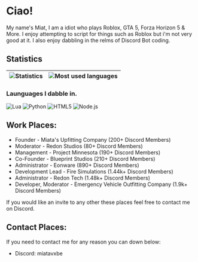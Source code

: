# Ciao!

My name's Miat, I am a idiot who plays Roblox, GTA 5, Forza Horizon 5 & More. I enjoy attempting to script for things such as Roblox but i'm not very good at it. I also enjoy dabbling in the relms of Discord Bot coding.

## Statistics

| ![Statistics](https://github-readme-stats.vercel.app/api?username=miatya&count_private=true&theme=blue-green) | ![Most used languages](https://github-readme-stats.vercel.app/api/top-langs/?username=miatya&theme=blue-green) |
| - | - |

### Launguages I dabble in.
![Lua](https://img.shields.io/badge/Lua-000080?logo=Lua&logoColor=white&style=for-the-badge)
![Python](https://img.shields.io/badge/Python-3776AB?logo=Python&logoColor=white&style=for-the-badge)
![HTML5](https://img.shields.io/badge/HTML5-e44d26?logo=html5%2B%2B&logoColor=white&style=for-the-badge)
![Node.js](https://img.shields.io/badge/Node.js-339933?logo=Node.js&logoColor=white&style=for-the-badge)

## Work Places:
- Founder - Miata's Upfitting Company (200+ Discord Members)
- Moderator - Redon Studios (80+ Discord Members)
- Management - Project Minnesota (190+ Discord Members)
- Co-Founder - Blueprint Studios (210+ Discord Members)
- Administrator - Eonware (890+ Discord Members)
- Development Lead - Fire Simulations (1.44k+ Discord Members)
- Administrator - Redon Tech (1.48k+ Discord Members)
- Developer, Moderator - Emergency Vehicle Outfitting Company (1.9k+ Discord Members)

If you would like an invite to any other these places feel free to contact me on Discord.
## Contact Places:

If you need to contact me for any reason you can down below:
- Discord: miatavxbe
